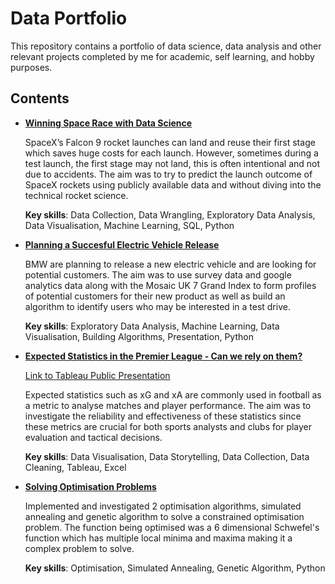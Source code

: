 # Data Portfolio

This repository contains a portfolio of data science, data analysis and other relevant projects completed by me for academic, self learning, and hobby purposes.

## Contents

- [**Winning Space Race with Data Science**](https://github.com/ikuzuki/Data-Portfolio/blob/main/Coursera%20IBM%20Data%20science%20capstone%20presentation.pdf)

  SpaceX’s Falcon 9 rocket launches can land and reuse their first stage which saves huge costs for each launch. However, sometimes during a test launch, the first stage may not land, this is often intentional and not due to accidents. The aim was to try to predict the launch outcome of SpaceX rockets using publicly available data and without diving into the technical rocket science.

  **Key skills**: Data Collection, Data Wrangling, Exploratory Data Analysis, Data Visualisation, Machine Learning, SQL, Python
  

- [**Planning a Succesful Electric Vehicle Release**](https://github.com/ikuzuki/Data-Portfolio/blob/main/Experian%20step%20up%20challenge%20-%20Issei%20Kuzuki.pdf)

  BMW are planning to release a new electric vehicle and are looking for potential customers. The aim was to use survey data and google analytics data along with the Mosaic UK 7 Grand Index to form profiles of potential customers for their new product as well as build an algorithm to identify users who may be interested in a test drive.

  **Key skills**: Exploratory Data Analysis, Machine Learning, Data Visualisation, Building Algorithms, Presentation, Python
  

- [**Expected Statistics in the Premier League - Can we rely on them?**](https://github.com/ikuzuki/Data-Portfolio/blob/main/Expected%20Statistics%20in%20Football%20-%20Tableau%20project.pdf)
  
  [Link to Tableau Public Presentation](https://public.tableau.com/app/profile/issei.kuzuki/viz/ExpectedstatsintheEPLstory/xEPL?publish=yes)
  
  Expected statistics such as xG and xA are commonly used in football as a metric to analyse matches and player performance. The aim was to investigate the reliability and effectiveness of these statistics since these metrics are crucial for both sports analysts and clubs for player evaluation and tactical decisions.

  **Key skills**: Data Visualisation, Data Storytelling, Data Collection, Data Cleaning, Tableau, Excel
  

- [**Solving Optimisation Problems**](https://github.com/ikuzuki/Data-Portfolio/blob/main/Solving%20optimisation%20problems.pdf)

  Implemented and investigated 2 optimisation algorithms, simulated annealing and genetic algorithm to solve a constrained optimisation problem. The function being optimised was a 6 dimensional Schwefel's function which has multiple local minima and maxima making it a complex problem to solve.

  **Key skills**: Optimisation, Simulated Annealing, Genetic Algorithm, Python


